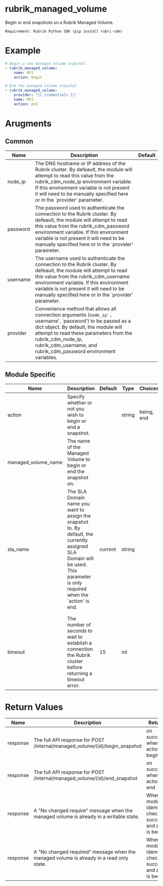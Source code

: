 # rubrik_managed_volume    

Begin or end snapshots on a Rubrik Managed Volume.

`Requirement: Rubrik Python SDK (pip install rubri-cdm)`

# Example

```yaml
# Begin a new managed volume snapshot.
- rubrik_managed_volume:
    name: MV1
    action: begin

# End the managed volume snapshot
- rubrik_managed_volume:
    provider: "{{ credentials }}"
    name: MV1
    action: end
```

# Arugments

## Common

| Name     | Description                                                                                                                                                                                                                                                                                               | Default |
|----------|-----------------------------------------------------------------------------------------------------------------------------------------------------------------------------------------------------------------------------------------------------------------------------------------------------------|---------|
| node_ip  | The DNS hostname or IP address of the Rubrik cluster. By defeault, the module will attempt to read this value from the rubrik_cdm_node_ip environment variable. If this environment variable is not present it will need to be manually specified here or in the `provider' parameter.                    |         |
| password | The password used to authenticate the connection to the Rubrik cluster. By defeault, the module will attempt to read this value from the rubrik_cdm_password environment variable. If this environment variable is not present it will need to be manually specified here or in the `provider' parameter. |         |
| username | The username used to authenticate the connection to the Rubrik cluster. By defeault, the module will attempt to read this value from the rubrik_cdm_username environment variable. If this environment variable is not present it will need to be manually specified here or in the `provider' parameter. |         |
| provider | Convenience method that allows all connection arguments (`node_ip', `username', `password') to be passed as a dict object. By default, the module will attempt to read these parameters from the rubrik_cdm_node_ip, rubrik_cdm_username, and rubrik_cdm_password environment variables.                  |         |


## Module Specific

| Name                | Description                                                                                                                                                                   | Default | Type   | Choices    | Mandatory | Aliases |
|---------------------|-------------------------------------------------------------------------------------------------------------------------------------------------------------------------------|---------|--------|------------|-----------|---------|
| action              | Specify whether or not you wish to begin or end a snapshot.                                                                                                                   |         | string | being, end | true      |         |
| managed_volume_name | The name of the Managed Volume to begin or end the snapshot on.                                                                                                               |         |        |            | true      | name    |
| sla_name            | The SLA Domain name you want to assign the snapshot to. By default, the currently assigned SLA Domain will be used. This parameter is only required when the `action' is end. | current | string |            |           |         |
|                     |                                                                                                                                                                               |         |        |            |           |         |
|                     |                                                                                                                                                                               |         |        |            |           |         |
| timeout             | The number of seconds to wait to establish a connection the Rubrik cluster before returning a timeout error.                                                                  | 15      | int    |            |           |         |

# Return Values

| Name     | Description                                                                              | Returned                                                           | Type   |
|----------|------------------------------------------------------------------------------------------|--------------------------------------------------------------------|--------|
| response | The full API response for POST /internal/managed_volume/{id}/begin_snapshot              | on success when action is begin                                    | dict   |
| response | The full API response for POST /internal/managed_volume/{id}/end_snapshot                | on success when action is end                                      | dict   |
| response | A "No changed require" message when the managed volume is already in a writable state.   | When the module idempotent check is succesful and action is begin. | string |
| response | A "No changed required" message when the managed volume is already in a read only state. | When the module idempotent check is succesful and action is begin. | string |
